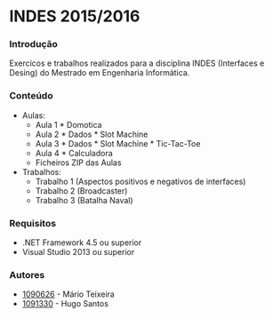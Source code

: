 # INDES 2015/2016 #

### Introdução ###

Exercícos e trabalhos realizados para a disciplina INDES (Interfaces e Desing) do Mestrado em Engenharia Informática.

### Conteúdo ###

* Aulas:
    * Aula 1
          * Domotica
    * Aula 2
          * Dados
          * Slot Machine
    * Aula 3
          * Dados
          * Slot Machine
          * Tic-Tac-Toe
    * Aula 4
          * Calculadora
    * Ficheiros ZIP das Aulas
* Trabalhos:
    * Trabalho 1 (Aspectos positivos e negativos de interfaces) 
    * Trabalho 2 (Broadcaster)
    * Trabalho 3 (Batalha Naval)

### Requisitos ###

* .NET Framework 4.5 ou superior
* Visual Studio 2013 ou superior

### Autores ###

* [1090626](mailto:1090626@isep.ipp.pt) - Mário Teixeira 
* [1091330](mailto:1091330@isep.ipp.pt) - Hugo Santos 
